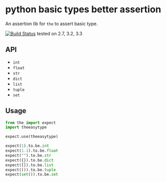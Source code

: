 # python basic types better assertion

An assertion lib for `the` to assert basic type.

[![Build Status](https://travis-ci.org/the-py/the-easytype.png)](https://travis-ci.org/the-py/the-easytype)
tested on 2.7, 3.2, 3.3

## API
* `int`
* `float`
* `str`
* `dict`
* `list`
* `tuple`
* `set`

## Usage
```python
from the import expect
import theeasytype

expect.use(theeasytype)

expect(1).to.be.int
expect(1.1).to.be.float
expect("").to.be.str
expect({}).to.be.dict
expect([]).to.be.list
expect(()).to.be.tuple
expect(set()).to.be.set
```


